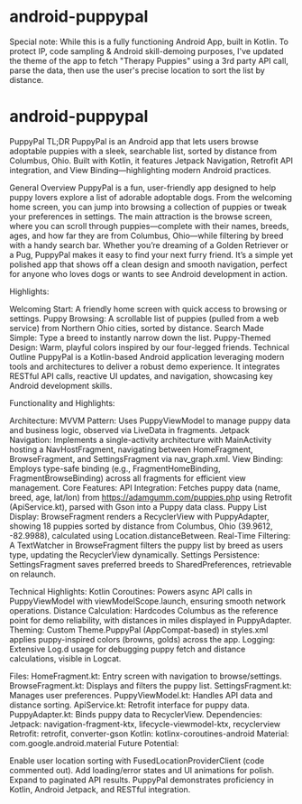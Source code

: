 # android-puppypal
Special note: While this is a fully functioning Android App, built in Kotlin. To protect IP, code sampling & Android skill-demoing purposes, I've updated the theme of the app to fetch "Therapy Puppies" using a 3rd party API call, parse the data, then use the user's precise location to sort the list by distance.

# android-puppypal
PuppyPal
TL;DR
PuppyPal is an Android app that lets users browse adoptable puppies with a sleek, searchable list, sorted by distance from Columbus, Ohio. Built with Kotlin, it features Jetpack Navigation, Retrofit API integration, and View Binding—highlighting modern Android practices.

General Overview
PuppyPal is a fun, user-friendly app designed to help puppy lovers explore a list of adorable adoptable dogs. From the welcoming home screen, you can jump into browsing a collection of puppies or tweak your preferences in settings. The main attraction is the browse screen, where you can scroll through puppies—complete with their names, breeds, ages, and how far they are from Columbus, Ohio—while filtering by breed with a handy search bar. Whether you’re dreaming of a Golden Retriever or a Pug, PuppyPal makes it easy to find your next furry friend. It’s a simple yet polished app that shows off a clean design and smooth navigation, perfect for anyone who loves dogs or wants to see Android development in action.

Highlights:

Welcoming Start: A friendly home screen with quick access to browsing or settings.
Puppy Browsing: A scrollable list of puppies (pulled from a web service) from Northern Ohio cities, sorted by distance.
Search Made Simple: Type a breed to instantly narrow down the list.
Puppy-Themed Design: Warm, playful colors inspired by our four-legged friends.
Technical Outline
PuppyPal is a Kotlin-based Android application leveraging modern tools and architectures to deliver a robust demo experience. It integrates RESTful API calls, reactive UI updates, and navigation, showcasing key Android development skills.

Functionality and Highlights:

Architecture:
MVVM Pattern: Uses PuppyViewModel to manage puppy data and business logic, observed via LiveData in fragments.
Jetpack Navigation: Implements a single-activity architecture with MainActivity hosting a NavHostFragment, navigating between HomeFragment, BrowseFragment, and SettingsFragment via nav_graph.xml.
View Binding: Employs type-safe binding (e.g., FragmentHomeBinding, FragmentBrowseBinding) across all fragments for efficient view management.
Core Features:
API Integration: Fetches puppy data (name, breed, age, lat/lon) from https://adamgumm.com/puppies.php using Retrofit (ApiService.kt), parsed with Gson into a Puppy data class.
Puppy List Display: BrowseFragment renders a RecyclerView with PuppyAdapter, showing 18 puppies sorted by distance from Columbus, Ohio (39.9612, -82.9988), calculated using Location.distanceBetween.
Real-Time Filtering: A TextWatcher in BrowseFragment filters the puppy list by breed as users type, updating the RecyclerView dynamically.
Settings Persistence: SettingsFragment saves preferred breeds to SharedPreferences, retrievable on relaunch.

Technical Highlights:
Kotlin Coroutines: Powers async API calls in PuppyViewModel with viewModelScope.launch, ensuring smooth network operations.
Distance Calculation: Hardcodes Columbus as the reference point for demo reliability, with distances in miles displayed in PuppyAdapter.
Theming: Custom Theme.PuppyPal (AppCompat-based) in styles.xml applies puppy-inspired colors (browns, golds) across the app.
Logging: Extensive Log.d usage for debugging puppy fetch and distance calculations, visible in Logcat.

Files:
HomeFragment.kt: Entry screen with navigation to browse/settings.
BrowseFragment.kt: Displays and filters the puppy list.
SettingsFragment.kt: Manages user preferences.
PuppyViewModel.kt: Handles API data and distance sorting.
ApiService.kt: Retrofit interface for puppy data.
PuppyAdapter.kt: Binds puppy data to RecyclerView.
Dependencies:
Jetpack: navigation-fragment-ktx, lifecycle-viewmodel-ktx, recyclerview
Retrofit: retrofit, converter-gson
Kotlin: kotlinx-coroutines-android
Material: com.google.android.material
Future Potential:

Enable user location sorting with FusedLocationProviderClient (code commented out).
Add loading/error states and UI animations for polish.
Expand to paginated API results.
PuppyPal demonstrates proficiency in Kotlin, Android Jetpack, and RESTful integration.

